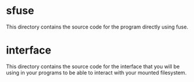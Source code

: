 # sfuse

This directory contains the source code for the program directly using fuse.

# interface

This directory contains the source code for the interface that you will be using in your programs to be able to interact with your mounted filesystem.

